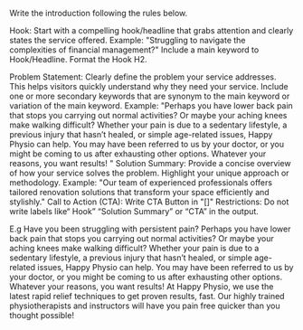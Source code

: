 Write the introduction following the rules below.

Hook:
Start with a compelling hook/headline that grabs attention and clearly states the service offered.
Example: "Struggling to navigate the complexities of financial management?"
Include a main keyword to Hook/Headline.
Format the Hook H2.

Problem Statement:
Clearly define the problem your service addresses. This helps visitors quickly understand why they need your service.
Include one or more secondary keywords that are synonym to the main keyword or variation of the main keyword.
Example: "Perhaps you have lower back pain that stops you carrying out normal activities? Or maybe your aching knees make walking difficult?
Whether your pain is due to a sedentary lifestyle, a previous injury that hasn’t healed, or simple age-related issues, Happy Physio can help.
You may have been referred to us by your doctor, or you might be coming to us after exhausting other options. Whatever your reasons, you want results!
"
Solution Summary:
Provide a concise overview of how your service solves the problem. Highlight your unique approach or methodology.
Example: "Our team of experienced professionals offers tailored renovation solutions that transform your space efficiently and stylishly."
Call to Action (CTA):
Write CTA Button in "[]"
Restrictions: 
Do not write labels like“ Hook” “Solution Summary” or “CTA”  in the output.

E.g
Have you been struggling with persistent pain?
Perhaps you have lower back pain that stops you carrying out normal activities? Or maybe your aching knees make walking difficult?
Whether your pain is due to a sedentary lifestyle, a previous injury that hasn’t healed, or simple age-related issues, Happy Physio can help.
You may have been referred to us by your doctor, or you might be coming to us after exhausting other options. Whatever your reasons, you want results!
At Happy Physio, we use the latest rapid relief techniques to get proven results, fast. Our highly trained physiotherapists and instructors will have you pain free quicker than you thought possible!